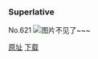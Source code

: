 ### Superlative
No.621
![图片不见了~~~](https://imgs.xkcd.com/comics/superlative.png)

[原址](https://xkcd.com//621) [下载](https://imgs.xkcd.com/comics/superlative.png)

